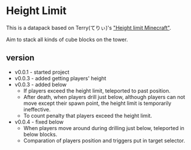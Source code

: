 # Height Limit

This is a datapack based on Terry(てりぃ)'s ["Height limit Minecraft"][1].

Aim to stack all kinds of cube blocks on the tower.

## version
 - v0.0.1 - started project
 - v0.0.3 - added getting players' height
 - v0.0.3 - added below
   - If players exceed the height limit, teleported to past position.
   - After death, when players drill just below, although players can not move except their spawn point, the height limit is temporarily ineffective.
   - To count penalty that players exceed the height limit.
 - v0.0.4 - fixed below
   - When players move around during drilling just below, teleported in below blocks.
   - Comparation of players position and triggers put in target selector.
   
[1]:https://youtu.be/KGFBpZW6ZHQ
